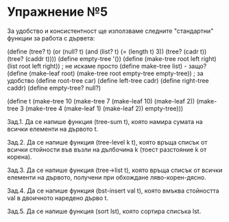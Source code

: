 # Упражнение №5
За удобство и консистентност ще използваме следните "стандартни" функции за работа с дървета:

(define (tree? t)
  (or (null? t)
      (and (list? t)
           (= (length t) 3))
           (tree? (cadr t))
           (tree? (caddr t))))
(define empty-tree '())
(define (make-tree root left right) (list root left right))      ; не искаме просто (define make-tree list) - защо?
(define (make-leaf root) (make-tree root empty-tree empty-tree)) ; за удобство
(define root-tree car)
(define left-tree cadr)
(define right-tree caddr)
(define empty-tree? null?)


(define t
  (make-tree 10
             (make-tree 7
                        (make-leaf 10)
                        (make-leaf 2))
             (make-tree 3
                        (make-tree 4
                                   (make-leaf 1)
                                   (make-leaf 2))
                        empty-tree)))

Зад.1. Да се напише функция (tree-sum t), която намира сумата на всички елементи на дървото t.

Зад.2. Да се напише функция (tree-level k t), която връща списък от всички стойности във възли на дълбочина k (тоест разстояние k от корена).

Зад.3. Да се напише функция (tree->list t), която връща списък от всички елементи на дървото, получени при обхождане ляво-корен-дясно.

Зад.4. Да се напише функция (bst-insert val t), която вмъква стойността val в двоичното наредено дърво t.

Зад.5. Да се напише функция (sort lst), която сортира списъка lst.
